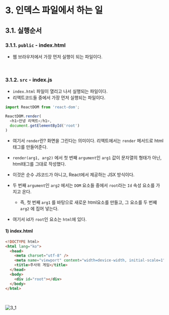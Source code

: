 # 3. 인덱스 파일에서 하는 일

## 3.1. 실행순서

### 3.1.1. `public` - index.html

- 웹 브라우저에서 가장 먼저 실행이 되는 파일이다.

<br/>

### 3.1.2. `src` - index.js

- `index.html` 파일이 열리고 나서 실행되는 파일이다. 
- 리액트코드들 중에서 가장 먼저 실행되는 파일이다.

```js
import ReactDOM from 'react-dom';

ReactDOM.render(
  <h1>안녕 리액트</h1>,
  document.getElementById('root')
)
```

- 여기서 `render`란? 화면을 그린다는 의미이다.  리액트에서는 `render` 메서드로 html태그를 만들어준다.
- `render(arg1, arg2)` 에서 첫 번째 `argument`인 `arg1` 값이 문자열의 형태가 아닌, html태그를 그대로 작성했다. 
- 이것은 순수 JS코드가 아니고, React에서 제공하는 JSX 방식이다. 

- 두 번째 `argument`인 `arg2` 에서는 `DOM` 요소들 중에서 `root`라는 `Id` 속성 요소를 가지고 온다.
  - 즉, 첫 번째 `arg1` 를 바탕으로 새로운 html요소를 만들고, 그 요소를 두 번쨰 `arg2` 에 집어 넣는다. 

- 여기서 id가 `root`인 요소는 `html`에 있다.

#### 1) index.html

```html
<!DOCTYPE html>
<html lang="ko">
  <head>
    <meta charset="utf-8" />
    <meta name="viewport" content="width=device-width, initial-scale=1" />
    <title>주사위 게임</title>
  </head>
  <body>
    <div id="root"></div>
  </body>
</html>

```

<br/>

![3_1]()